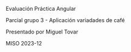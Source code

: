 Evaluación Práctica Angular 

Parcial grupo 3 - Aplicación variadades de café

Presentado por Miguel Tovar 

MISO 2023-12
